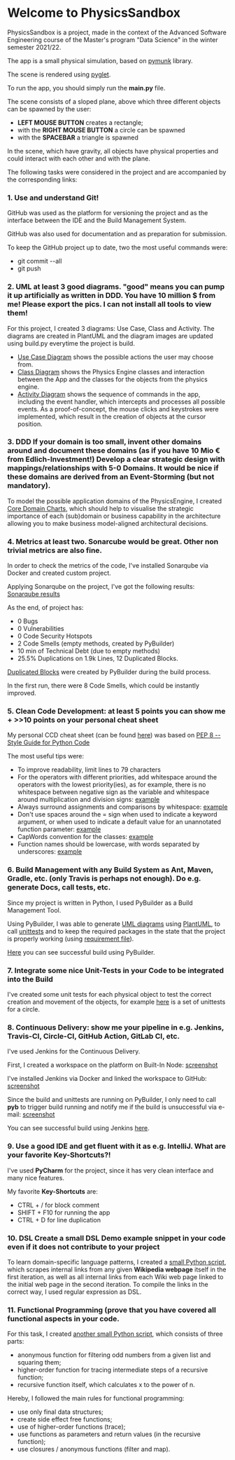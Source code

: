 # Welcome to PhysicsSandbox
PhysicsSandbox is a project, made in the context of the Advanced Software Engineering course of the Master's
program "Data Science" in the winter semester 2021/22.

The app is a small physical simulation, based on [pymunk](http://www.pymunk.org/) library.

The scene is rendered using [pyglet](https://pyglet.readthedocs.io/).

To run the app, you should simply run the **main.py** file.

The scene consists of a sloped plane, above which three different objects can be spawned by the user:
- **LEFT MOUSE BUTTON** creates a rectangle;
- with the **RIGHT MOUSE BUTTON** a circle can be spawned
- with the **SPACEBAR** a triangle is spawned

In the scene, which have gravity, all objects have physical properties and could interact with each other
and with the plane.

The following tasks were considered in the project and are accompanied by the corresponding links:


### 1. Use and understand **Git!**
GitHub was used as the platform for versioning the project and as the interface between the IDE and the
Build Management System.

GitHub was also used for documentation and as preparation for submission.

To keep the GitHub project up to date, two the most useful commands were:
- git commit --all
- git push

### 2. **UML** at least **3** good diagrams. "good" means you can pump it up artificially as written in DDD. You have 10 million $ from me! Please export the pics. I can not install all tools to view them!
For this project, I created 3 diagrams: Use Case, Class and Activity. The diagrams are created in PlantUML and 
the diagram images are updated using build.py everytime the project is build.

- [Use Case Diagram](docs/uml/use_case_diagram.png) shows the possible actions the user may choose from.
- [Class Diagram](docs/uml/class_diagram.png) shows the Physics Engine classes and interaction between the App
and the classes for the objects from the physics engine.
- [Activity Diagram](docs/uml/activity_diagram.png) shows the sequence of commands in the app, 
including the event handler, which intercepts and processes all possible events. As a proof-of-concept,
the mouse clicks and keystrokes were implemented, which result in the creation of objects at the cursor position.


### 3. **DDD** If your domain is too small, invent other domains around and document these domains (as if you have 10 Mio € from Edlich-Investment!) Develop a clear strategic design with mappings/relationships with 5-0 Domains. It would be nice if these domains are derived from an Event-Storming (but not mandatory).
To model the possible application domains of the PhysicsEngine, I created
[Core Domain Charts](docs/ddd/core_domain_chart.jpg), which should help to visualise the strategic importance
of each (sub)domain or business capability in the architecture allowing you to make business model-aligned
architectural decisions.


### 4. **Metrics** at least two. Sonarcube would be great. Other non trivial metrics are also fine.
In order to check the metrics of the code, I've installed Sonarqube via Docker and created custom project.

Applying Sonarqube on the project, I've got the following results:
[Sonarqube results](docs/metrics/sonarqube_results.png)

As the end, of project has:
- 0 Bugs 
- 0 Vulnerabilities
- 0 Code Security Hotspots
- 2 Code Smells (empty methods, created by PyBuilder)
- 10 min of Technical Debt (due to empty methods)
- 25.5% Duplications on 1.9k Lines, 12 Duplicated Blocks.

[Duplicated Blocks](docs/metrics/sonarqube_duplicated_blocks.png) were created by PyBuilder during the build process.

In the first run, there were 8 Code Smells, which could be instantly improved.


### 5. **Clean Code Development:** at least **5** points you can show me + >>10 points on your **personal cheat sheet**
My personal CCD cheat sheet (can be found [here](docs/clean_code/personal_cheatsheet.pdf)) was based on
[PEP 8 -- Style Guide for Python Code](https://www.python.org/dev/peps/pep-0008/)

The most useful tips were:
- To improve readability, limit lines to 79 characters
- For the operators with different priorities, add whitespace around the operators with the lowest priority(ies),
as for example, there is no whitespace between negative sign as the variable and whitespace around multiplication
and division signs: [example](src/main/python/physics_engine/triangle.py#L39-L43)
- Always surround assignments and comparisons by whitespace: [example](src/main/python/physics_engine/triangle.py#L26)
- Don't use spaces around the = sign when used to indicate a keyword argument, or when used to indicate
a default value for an unannotated function parameter: [example](src/main/python/physics_engine/triangle.py#L26)
- CapWords convention for the classes: [example](src/main/python/physics_engine/triangle.py#L6)
- Function names should be lowercase, with words separated by underscores:
[example](src/main/python/physics_engine/triangle.py#L39)


### 6. **Build Management** with any Build System as Ant, Maven, Gradle, etc. (only Travis is perhaps not enough). Do e.g. generate Docs, call tests, etc.
Since my project is written in Python, I used PyBuilder as a Build Management Tool.

Using PyBuilder, I was able to generate [UML diagrams](docs/uml) using [PlantUML](https://plantuml.com/),
to call [unittests](src/unittest/python) and to keep the required packages in the state that the project
is properly working (using [requirement file](requirements.txt)).

[Here](docs/build_management_system/pybuilder_successful_build.png) you can see successful build using PyBuilder.


### 7. Integrate some nice **Unit-Tests** in your Code to be integrated into the Build
I've created some unit tests for each physical object to test the correct creation and movement of the objects, 
for example [here](src/unittest/python/circle_tests.py) is a set of unittests for a circle.


### 8. **Continuous Delivery:** show me your pipeline in e.g. Jenkins, Travis-CI, Circle-CI, GitHub Action, GitLab CI, etc.
I've used Jenkins for the Continuous Delivery.

First, I created a workspace on the platform on Built-In Node:
[screenshot](docs/coninuous_delivery/jenkins_workspace.png)

I've installed Jenkins via Docker and linked the workspace to GitHub:
[screenshot](docs/coninuous_delivery/jenkins_github_connection.png)

Since the build and unittests are running on PyBuilder, I only need to call **pyb** to trigger build running and notify
me if the build is unsuccessful via e-mail: [screenshot](docs/coninuous_delivery/jenkins_pipeline.png)

You can see successful build using Jenkins [here](docs/coninuous_delivery/jenkins_successful_build.png).


### 9. Use a good **IDE** and get fluent with it as e.g. IntelliJ. What are your favorite **Key-Shortcuts**?!
  
I've used **PyCharm** for the project, since it has very clean interface and many nice features.

My favorite **Key-Shortcuts** are:
- CTRL + / for block comment
- SHIFT + F10 for running the app
- CTRL + D for line duplication


### 10. **DSL** Create a small DSL Demo example snippet in your code even if it does not contribute to your project
To learn domain-specific language patterns, I created a [small Python script](wiki_links.py), which scrapes internal
links from any given **Wikipedia webpage** itself in the first iteration, as well as all internal links from each Wiki
web page linked to the initial web page in the second iteration. To compile the links in the correct way,
I used regular expression as DSL.


### 11. **Functional Programming** (prove that you have covered all functional aspects in your code.
For this task, I created [another small Python script](func_programming.py), which consists of three parts:
- anonymous function for filtering odd numbers from a given list and squaring them;
- higher-order function for tracing intermediate steps of a recursive function;
- recursive function itself, which calculates x to the power of n.

Hereby, I followed the main rules for functional programming:

- use only final data structures;
- create side effect free functions;
- use of higher-order functions (trace);
- use functions as parameters and return values (in the recursive function);
- use closures / anonymous functions (filter and map).